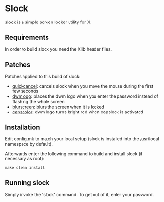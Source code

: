 # Slock

[slock](https://tools.suckless.org/slock/) is a simple screen locker utility for X.

## Requirements

In order to build slock you need the Xlib header files.

## Patches

Patches applied to this build of slock:

- [quickcancel](https://tools.suckless.org/slock/patches/quickcancel/): cancels slock when you move the mouse during the first few seconds
- [dwmlogo](https://tools.suckless.org/slock/patches/dwmlogoandblurscreen/): places the dwm logo when you enter the password instead of flashing the whole screen
- [blurscreen](https://tools.suckless.org/slock/patches/dwmlogoandblurscreen/): blurs the screen when it is locked
- [capscolor](https://tools.suckless.org/slock/patches/capscolor/): dwm logo turns bright red when capslock is activated

## Installation

Edit config.mk to match your local setup (slock is installed into
the /usr/local namespace by default).

Afterwards enter the following command to build and install slock
(if necessary as root):

    make clean install

## Running slock

Simply invoke the 'slock' command. To get out of it, enter your password.
